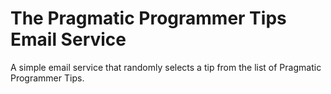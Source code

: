 # The Pragmatic Programmer Tips Email Service

A simple email service that randomly selects a tip from the list of Pragmatic Programmer Tips.

